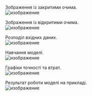 Зображення із закритими очима.<br>
![изображение](https://github.com/user-attachments/assets/b5bf1994-9ecf-4058-a281-397b41a38df2)

Зображення із відкритими очима.<br>
![изображение](https://github.com/user-attachments/assets/e0722689-da35-4fb0-a4a4-b1af733aadd6)

Розподіл вхідних даних.<br>
![изображение](https://github.com/user-attachments/assets/da3795ba-fa82-40ce-9c91-ca111c2c1a77)

Навчання моделі.<br>
![изображение](https://github.com/user-attachments/assets/a8deda08-7065-45d4-a26a-f5bdde402e5d)

Графіки точності та втрат.<br>
![изображение](https://github.com/user-attachments/assets/18640181-d490-40e1-8148-1a27fe3aee31)

Результат роботи моделі на прикладі.<br>
![изображение](https://github.com/user-attachments/assets/e929b62d-b12d-4a91-8c42-4026d1c64a87)
